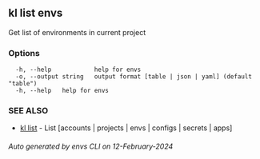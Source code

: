## kl list envs

Get list of environments in current project



### Options

```
  -h, --help            help for envs
  -o, --output string   output format [table | json | yaml] (default "table")
  -h, --help   help for envs
```

### SEE ALSO

* [kl list](kl_list.md)  - List [accounts | projects | envs | configs | secrets | apps]

###### Auto generated by envs CLI on 12-February-2024
